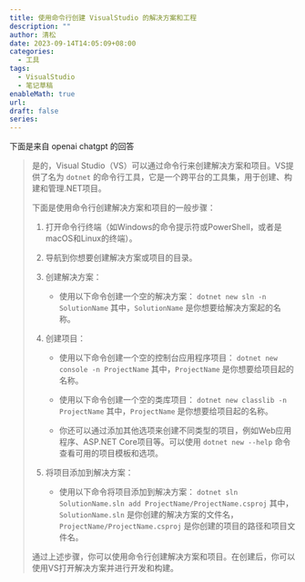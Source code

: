 ```yaml
---
title: 使用命令行创建 VisualStudio 的解决方案和工程
description: ""
author: 清松
date: 2023-09-14T14:05:09+08:00
categories:
  - 工具
tags:
  - VisualStudio
  - 笔记草稿
enableMath: true
url: 
draft: false
series:
---
```

下面是来自 openai chatgpt 的回答
> 是的，Visual Studio（VS）可以通过命令行来创建解决方案和项目。VS提供了名为 `dotnet` 的命令行工具，它是一个跨平台的工具集，用于创建、构建和管理.NET项目。
> 
> 下面是使用命令行创建解决方案和项目的一般步骤：
> 
> 1. 打开命令行终端（如Windows的命令提示符或PowerShell，或者是macOS和Linux的终端）。
> 
> 2. 导航到你想要创建解决方案或项目的目录。
> 
> 3. 创建解决方案：
>    - 使用以下命令创建一个空的解决方案：
     ```
     dotnet new sln -n SolutionName
     ```
>      其中，`SolutionName` 是你想要给解决方案起的名称。
> 
> 4. 创建项目：
>    - 使用以下命令创建一个空的控制台应用程序项目：
     ```
     dotnet new console -n ProjectName
    ```
     其中，`ProjectName` 是你想要给项目起的名称。
> 
>    - 使用以下命令创建一个空的类库项目：
     ```
     dotnet new classlib -n ProjectName
     ```
>      其中，`ProjectName` 是你想要给项目起的名称。
> 
>    - 你还可以通过添加其他选项来创建不同类型的项目，例如Web应用程序、ASP.NET Core项目等。可以使用 `dotnet new --help` 命令查看可用的项目模板和选项。
> 
> 5. 将项目添加到解决方案：
>    - 使用以下命令将项目添加到解决方案：
     ```
     dotnet sln SolutionName.sln add ProjectName/ProjectName.csproj
     ```
>      其中，`SolutionName.sln` 是你创建的解决方案的文件名，`ProjectName/ProjectName.csproj` 是你创建的项目的路径和项目文件名。
> 
> 通过上述步骤，你可以使用命令行创建解决方案和项目。在创建后，你可以使用VS打开解决方案并进行开发和构建。